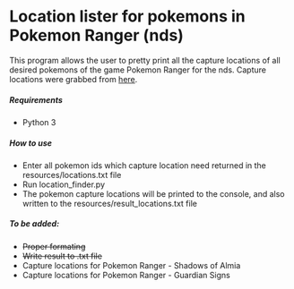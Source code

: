 # Location lister for pokemons in Pokemon Ranger (nds)
This program allows the user to pretty print all the capture locations of all desired pokemons of the game Pokemon Ranger for the nds.
Capture locations were grabbed from [here](https://www.serebii.net/ranger/pokemon.shtml).

##### Requirements
* Python 3
##### How to use
* Enter all pokemon ids which capture location need returned in the resources/locations.txt file
* Run location_finder.py
* The pokemon capture locations will be printed to the console, and also written to the resources/result_locations.txt file


##### To be added:
* ~~Proper formating~~
* ~~Write result to .txt file~~
* Capture locations for Pokemon Ranger - Shadows of Almia
* Capture locations for Pokemon Ranger - Guardian Signs